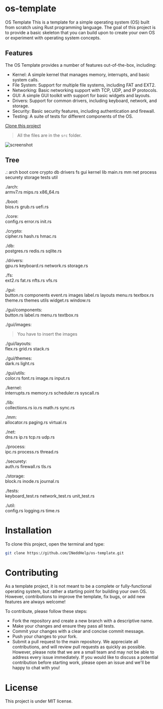 # os-template

OS Template
This is a template for a simple operating system (OS) built from scratch using Rust programming language. The goal of this project is to provide a basic skeleton that you can build upon to create your own OS or experiment with operating system concepts.

## Features
The OS Template provides a number of features out-of-the-box, including:

- Kernel: A simple kernel that manages memory, interrupts, and basic system calls.
- File System: Support for multiple file systems, including FAT and EXT2.
- Networking: Basic networking support with TCP, UDP, and IP protocols.
- GUI: A simple GUI toolkit with support for basic widgets and layouts.
- Drivers: Support for common drivers, including keyboard, network, and storage.
- Security: Basic security features, including authentication and firewall.
- Testing: A suite of tests for different components of the OS.


[Clone this project](https://github.com/INeddHelp/os-template#installation)

> All the files are in the `src` folder.

![screenshot](https://i.ibb.co/jZ3nWFY/Screenshot-from-2023-05-07-17-31-53.png)

## Tree

.:
arch  boot  core  crypto  db  drivers  fs  gui  kernel  lib  main.rs  mm  net  process  securety  storage  tests  util

./arch:\
armv7.rs  mips.rs  x86_64.rs

./boot:\
bios.rs  grub.rs  uefi.rs

./core:\
config.rs  error.rs  init.rs

./crypto:\
cipher.rs  hash.rs  hmac.rs

./db:\
postgres.rs  redis.rs  sqlite.rs

./drivers:\
gpu.rs  keyboard.rs  network.rs  storage.rs

./fs:\
ext2.rs  fat.rs  nfts.rs  vfs.rs

./gui:\
button.rs  components  event.rs  images  label.rs  layouts  menu.rs  textbox.rs  theme.rs  themes  utils  widget.rs  window.rs

./gui/components:\
button.rs  label.rs  menu.rs  textbox.rs

./gui/images:
> You have to insert the images

./gui/layouts:\
flex.rs  grid.rs  stack.rs

./gui/themes:\
dark.rs  light.rs

./gui/utils:\
color.rs  font.rs  image.rs  input.rs

./kernel:\
interrupts.rs  memory.rs  scheduler.rs  syscall.rs

./lib:\
collections.rs  io.rs  math.rs  sync.rs

./mm:\
allocator.rs  paging.rs  virtual.rs

./net:\
dns.rs  ip.rs  tcp.rs  udp.rs

./process:\
ipc.rs  process.rs  thread.rs

./securety:\
auth.rs  firewall.rs  tls.rs

./storage:\
block.rs  inode.rs  journal.rs

./tests:\
keyboard_test.rs  network_test.rs  unit_test.rs

./util:\
config.rs  logging.rs  time.rs

# Installation 

To clone this project, open the terminal and type:

```bash
git clone https://github.com/INeddHelp/os-template.git
```

# Contributing  

As a template project, it is not meant to be a complete or fully-functional operating system, but rather a starting point for building your own OS. However, contributions to improve the template, fix bugs, or add new features are always welcome!

To contribute, please follow these steps:

- Fork the repository and create a new branch with a descriptive name.
- Make your changes and ensure they pass all tests.
- Commit your changes with a clear and concise commit message.
- Push your changes to your fork.
- Submit a pull request to the main repository.
We appreciate all contributions, and will review pull requests as quickly as possible. However, please note that we are a small team and may not be able to address every issue immediately. If you would like to discuss a potential contribution before starting work, please open an issue and we'll be happy to chat with you!

# License 

This project is under MIT license.

